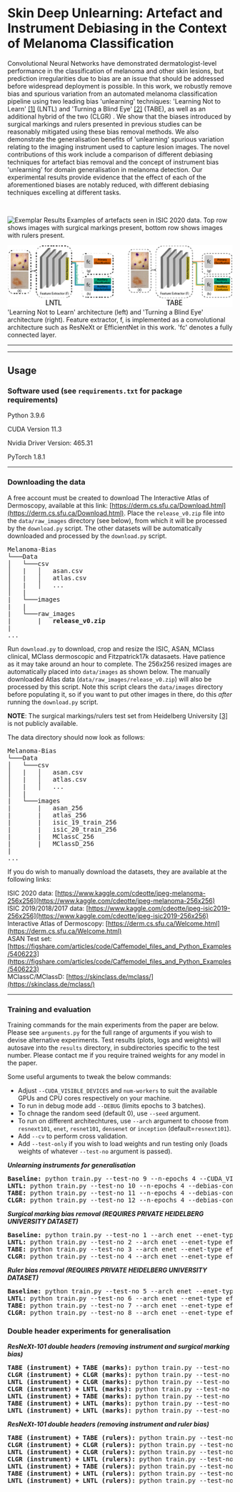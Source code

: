 # Skin Deep Unlearning: Artefact and Instrument Debiasing in the Context of Melanoma Classification

 Convolutional Neural Networks have demonstrated dermatologist-level performance in the classification of melanoma and
 other skin lesions, but prediction irregularities due to bias are an issue that should be addressed before widespread
 deployment is possible. In this work, we robustly remove bias and spurious variation from an automated melanoma
 classification pipeline using two leading bias 'unlearning' techniques: 'Learning Not to Learn'
[[1]](https://openaccess.thecvf.com/content_CVPR_2019/papers/Kim_Learning_Not_to_Learn_Training_Deep_Neural_Networks_With_Biased_CVPR_2019_paper.pdf)
(LNTL) and 'Turning a Blind Eye' [[2]](https://www.robots.ox.ac.uk/~vgg/publications/2018/Alvi18/alvi18.pdf) (TABE),
as well as an additional hybrid of the two (CLGR) . We show that the biases introduced
 by surgical markings and rulers presented in previous studies can be reasonably mitigated using these bias removal
 methods. We also demonstrate the generalisation benefits of 'unlearning' spurious variation relating to the
 imaging instrument used to capture lesion images. The novel contributions of this work include a comparison of
 different debiasing techniques for artefact bias removal and the concept of instrument bias 'unlearning' for
 domain generalisation in melanoma detection. Our experimental results provide evidence that the effect of each of the
 aforementioned biases are notably reduced, with different debiasing techniques excelling at different tasks.

<br>

![Exemplar Results](https://github.com/pbevan1/Skin-Deep-Unlearning/blob/main/images/SM_RU.png)
Examples of artefacts seen in ISIC 2020 data. Top row shows images with surgical markings present, bottom row shows images with rulers present.

![architectures](https://github.com/pbevan1/Skin-Deep-Unlearning/blob/main/images/LNTL_TABE-01.png)
'Learning Not to Learn' architecture (left) and 'Turning a Blind Eye' architecture (right). Feature extractor, f, is
implemented as a convolutional architecture such as ResNeXt or EfficientNet in this work. 'fc' denotes a fully connected layer.

---
---
## Usage

### Software used (see `requirements.txt` for package requirements)

Python 3.9.6

CUDA Version 11.3

Nvidia Driver Version: 465.31

PyTorch 1.8.1

---
### Downloading the data

A free account must be created to download The Interactive Atlas of Dermoscopy, available at this link:
[https://derm.cs.sfu.ca/Download.html](https://derm.cs.sfu.ca/Download.html). Place the `release_v0.zip` file into the
`data/raw_images` directory (see below), from which it will be processed by the `download.py` script. The other datasets
will be automatically downloaded and processed by the `download.py` script.

<pre>
Melanoma-Bias  
└───Data
│   └───csv
│   |   │   asan.csv
│   |   │   atlas.csv
│   |   │   ...
│   |
|   └───images
|   |
|   └───raw_images
|       |   <b>release_v0.zip</b>
|
...
</pre>

Run `download.py` to download, crop and resize the ISIC, ASAN, MClass clinical, MClass dermoscopic and Fitzpatrick17k
datasaets. Have patience as it may take around an hour to complete. The 256x256 resized images are automatically placed
into `data/images` as shown below. The manually downloaded Atlas data (`data/raw_images/release_v0.zip`) will also be
processed by this script. Note this script clears the `data/images` directory before populating it, so if you want to put other
images in there, do this *after* running the `download.py` script.

**NOTE**: The surgical markings/rulers test set from Heidelberg University [[3]](https://www.ncbi.nlm.nih.gov/pmc/articles/PMC6694463/) is not publicly available.

The data directory should now look as follows:
<pre>
Melanoma-Bias  
└───Data
│   └───csv
│   |   │   asan.csv
│   |   │   atlas.csv
│   |   │   ...
│   |
|   └───images
|       |   asan_256
|       |   atlas_256
|       |   isic_19_train_256
|       |   isic_20_train_256
|       |   MClassC_256
|       |   MClassD_256
|
...
</pre>

If you do wish to manually download the datasets, they are available at the following links:

ISIC 2020 data: [https://www.kaggle.com/cdeotte/jpeg-melanoma-256x256](https://www.kaggle.com/cdeotte/jpeg-melanoma-256x256)  
ISIC 2019/2018/2017 data: [https://www.kaggle.com/cdeotte/jpeg-isic2019-256x256](https://www.kaggle.com/cdeotte/jpeg-isic2019-256x256)  
Interactive Atlas of Dermoscopy: [https://derm.cs.sfu.ca/Welcome.html](https://derm.cs.sfu.ca/Welcome.html)  
ASAN Test set: [https://figshare.com/articles/code/Caffemodel_files_and_Python_Examples/5406223](https://figshare.com/articles/code/Caffemodel_files_and_Python_Examples/5406223)  
MClassC/MClassD: [https://skinclass.de/mclass/](https://skinclass.de/mclass/)

---
### Training and evaluation

Training commands for the main experiments from the paper are below. Please see `arguments.py` for the full range of arguments if you wish to devise alternative experiments. Test results (plots, logs and weights) will autosave into the `results` directory, in subdirectories specific to the test number. Please contact me if you require trained weights for any model in the paper.

Some useful arguments to tweak the below commands:
* Adjust `--CUDA_VISIBLE_DEVICES` and `num-workers` to suit the available GPUs and CPU cores respectively on your machine.
* To run in debug mode add `--DEBUG` (limits epochs to 3 batches).
* To chnage the random seed (default 0), use `--seed` argument.
* To run on different architechtures, use `--arch` argument to choose from `resnext101`, `enet`, `resnet101`, `densenet` or `inception` (default=`resnext101`).
* Add `--cv` to perform cross validation.
* Add `--test-only` if you wish to load weights and run testing only (loads weights of whatever `--test-no` argument is passed).

***Unlearning instruments for generalisation***
<pre>
<b>Baseline:</b> python train.py --test-no 9 --n-epochs 4 --CUDA_VISIBLE_DEVICES 0,1
<b>LNTL:</b> python train.py --test-no 10 --n-epochs 4 --debias-config LNTL --GRL --instrument --CUDA_VISIBLE_DEVICES 0,1 --num-aux 8
<b>TABE:</b> python train.py --test-no 11 --n-epochs 4 --debias-config TABE --instrument --CUDA_VISIBLE_DEVICES 0,1 --num-aux 8
<b>CLGR:</b> python train.py --test-no 12 --n-epochs 4 --debias-config TABE --GRL --instrument --CUDA_VISIBLE_DEVICES 0,1 --num-aux 8
</pre>

***Surgical marking bias removal (REQUIRES PRIVATE HEIDELBERG UNIVERSITY DATASET)***
<pre>
<b>Baseline:</b> python train.py --test-no 1 --arch enet --enet-type efficientnet_b3 --n-epochs 15 --marked --CUDA_VISIBLE_DEVICES 0,1 --skew --heid-test_marked
<b>LNTL:</b> python train.py --test-no 2 --arch enet --enet-type efficientnet_b3 --n-epochs 15 --debias-config LNTL --GRL --marked --CUDA_VISIBLE_DEVICES 0,1 --skew --heid-test_marked
<b>TABE:</b> python train.py --test-no 3 --arch enet --enet-type efficientnet_b3 --n-epochs 15 --debias-config TABE --marked --CUDA_VISIBLE_DEVICES 0,1 --skew --heid-test_marked
<b>CLGR:</b> python train.py --test-no 4 --arch enet --enet-type efficientnet_b3 --n-epochs 15 --debias-config TABE --GRL --marked --CUDA_VISIBLE_DEVICES 0,1 --skew --heid-test_marked
</pre>

***Ruler bias removal (REQUIRES PRIVATE HEIDELBERG UNIVERSITY DATASET)***
<pre>
<b>Baseline:</b> python train.py --test-no 5 --arch enet --enet-type efficientnet_b3 --n-epochs 15 --rulers --CUDA_VISIBLE_DEVICES 0,1 --skew --heid-test_rulers
<b>LNTL:</b> python train.py --test-no 6 --arch enet --enet-type efficientnet_b3 --n-epochs 15 --debias-config LNTL --GRL --rulers --CUDA_VISIBLE_DEVICES 0,1 --skew --heid-test_rulers
<b>TABE:</b> python train.py --test-no 7 --arch enet --enet-type efficientnet_b3 --n-epochs 15 --debias-config TABE --rulers --CUDA_VISIBLE_DEVICES 0,1 --skew --heid-test_rulers
<b>CLGR:</b> python train.py --test-no 8 --arch enet --enet-type efficientnet_b3 --n-epochs 15 --debias-config TABE --GRL --rulers --CUDA_VISIBLE_DEVICES 0,1 --skew --heid-test_rulers
</pre>

### Double header experiments for generalisation

***ResNeXt-101 double headers (removing instrument and surgical marking bias)***
<pre>
<b>TABE (instrument) + TABE (marks):</b> python train.py --test-no 21 --n-epochs 4 --debias-config doubleTABE --instrument --CUDA_VISIBLE_DEVICES 0,1 --num-aux 8 --lr-class 0.0003
<b>CLGR (instrument) + CLGR (marks):</b> python train.py --test-no 22 --n-epochs 4 --debias-config doubleTABE --GRL --instrument --CUDA_VISIBLE_DEVICES 0,1 --num-aux 8 --lr-class 0.0003
<b>LNTL (instrument) + CLGR (marks):</b> python train.py --test-no 23 --n-epochs 4 --debias-config both --GRL --instrument --CUDA_VISIBLE_DEVICES 0,1 --num-aux 8 --lr-class 0.0003
<b>CLGR (instrument) + LNTL (marks):</b> python train.py --test-no 24 --n-epochs 4 --debias-config both --GRL --instrument --CUDA_VISIBLE_DEVICES 0,1 --num-aux2 8 --switch-heads --lr-class 0.0003
<b>LNTL (instrument) + TABE (marks):</b> python train.py --test-no 25 --n-epochs 4 --debias-config both --instrument --CUDA_VISIBLE_DEVICES 0,1 --num-aux 8 --lr-class 0.0003
<b>TABE (instrument) + LNTL (marks):</b> python train.py --test-no 26 --n-epochs 4 --debias-config both --instrument --CUDA_VISIBLE_DEVICES 0,1 --num-aux2 8 --switch-heads --lr-class 0.0003
<b>LNTL (instrument) + LNTL (marks):</b> python train.py --test-no 27 --n-epochs 4 --debias-config doubleLNTL --instrument --CUDA_VISIBLE_DEVICES 0,1 --num-aux 8 --lr-class 0.0003
</pre>

***ResNeXt-101 double headers (removing instrument and ruler bias)***
<pre>
<b>TABE (instrument) + TABE (rulers):</b> python train.py --test-no 21 --n-epochs 4 --debias-config doubleTABE --instrument --rulers --CUDA_VISIBLE_DEVICES 0,1 --num-aux 8 --lr-class 0.0003
<b>CLGR (instrument) + CLGR (rulers):</b> python train.py --test-no 22 --n-epochs 4 --debias-config doubleTABE --GRL --instrument --rulers --CUDA_VISIBLE_DEVICES 0,1 --num-aux 8 --lr-class 0.0003
<b>LNTL (instrument) + CLGR (rulers):</b> python train.py --test-no 23 --n-epochs 4 --debias-config both --GRL --instrument --rulers --CUDA_VISIBLE_DEVICES 0,1 --num-aux 8 --lr-class 0.0003
<b>CLGR (instrument) + LNTL (rulers):</b> python train.py --test-no 24 --n-epochs 4 --debias-config both --GRL --instrument --rulers --CUDA_VISIBLE_DEVICES 0,1 --num-aux2 8 --switch-heads --lr-class 0.0003
<b>LNTL (instrument) + TABE (rulers):</b> python train.py --test-no 25 --n-epochs 4 --debias-config both --instrument --rulers --CUDA_VISIBLE_DEVICES 0,1 --num-aux 8 --lr-class 0.0003
<b>TABE (instrument) + LNTL (rulers):</b> python train.py --test-no 26 --n-epochs 4 --debias-config both --instrument --rulers --CUDA_VISIBLE_DEVICES 0,1 --num-aux2 8 --switch-heads --lr-class 0.0003
<b>LNTL (instrument) + LNTL (rulers):</b> python train.py --test-no 27 --n-epochs 4 --debias-config doubleLNTL --instrument --rulers --CUDA_VISIBLE_DEVICES 0,1 --num-aux 8 --lr-class 0.0003
</pre>
